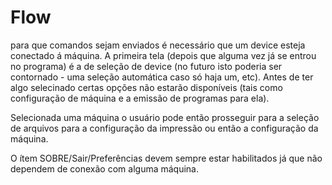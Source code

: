 # Flow

para que comandos sejam enviados é necessário que um device esteja conectado á máquina. A primeira tela (depois que alguma vez já se entrou no programa) é a de seleção de device (no futuro isto poderia ser contornado - uma seleção automática caso só haja um, etc). Antes de ter algo selecinado certas opções não estarão disponíveis (tais como configuração de máquina e a emissão de programas para ela).

Selecionada uma máquina o usuário pode então prosseguir para a seleção de arquivos para a configuração da impressão ou então a configuração da máquina.

O ítem SOBRE/Sair/Preferências devem sempre estar habilitados já que não dependem de conexão com alguma máquina.

